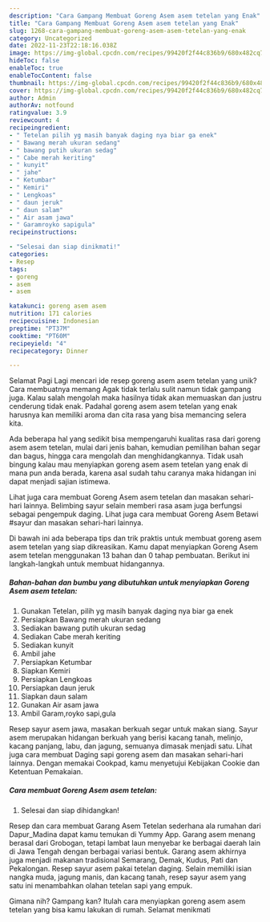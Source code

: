 ```yaml
---
description: "Cara Gampang Membuat Goreng Asem asem tetelan yang Enak"
title: "Cara Gampang Membuat Goreng Asem asem tetelan yang Enak"
slug: 1268-cara-gampang-membuat-goreng-asem-asem-tetelan-yang-enak
category: Uncategorized
date: 2022-11-23T22:18:16.038Z
image: https://img-global.cpcdn.com/recipes/99420f2f44c836b9/680x482cq70/goreng-asem-asem-tetelan-foto-resep-utama.jpg
hideToc: false
enableToc: true
enableTocContent: false
thumbnail: https://img-global.cpcdn.com/recipes/99420f2f44c836b9/680x482cq70/goreng-asem-asem-tetelan-foto-resep-utama.jpg
cover: https://img-global.cpcdn.com/recipes/99420f2f44c836b9/680x482cq70/goreng-asem-asem-tetelan-foto-resep-utama.jpg
author: Admin
authorAv: notfound
ratingvalue: 3.9
reviewcount: 4
recipeingredient:
- " Tetelan pilih yg masih banyak daging nya biar ga enek"
- " Bawang merah ukuran sedang"
- " bawang putih ukuran sedag"
- " Cabe merah keriting"
- " kunyit"
- " jahe"
- " Ketumbar"
- " Kemiri"
- " Lengkoas"
- " daun jeruk"
- " daun salam"
- " Air asam jawa"
- " Garamroyko sapigula"
recipeinstructions:

- "Selesai dan siap dinikmati!"
categories:
- Resep
tags:
- goreng
- asem
- asem

katakunci: goreng asem asem 
nutrition: 171 calories
recipecuisine: Indonesian
preptime: "PT37M"
cooktime: "PT60M"
recipeyield: "4"
recipecategory: Dinner

---
```



Selamat Pagi Lagi mencari ide resep goreng asem asem tetelan yang unik? Cara membuatnya memang Agak tidak terlalu sulit namun tidak gampang juga. Kalau salah mengolah maka hasilnya tidak akan memuaskan dan justru cenderung tidak enak. Padahal goreng asem asem tetelan yang enak harusnya kan memiliki aroma dan cita rasa yang bisa memancing selera kita.


Ada beberapa hal yang sedikit bisa mempengaruhi kualitas rasa dari goreng asem asem tetelan, mulai dari jenis bahan, kemudian pemilihan bahan segar dan bagus, hingga cara mengolah dan menghidangkannya. Tidak usah bingung kalau mau menyiapkan goreng asem asem tetelan yang enak di mana pun anda berada, karena asal sudah tahu caranya maka hidangan ini dapat menjadi sajian istimewa.

Lihat juga cara membuat Goreng Asem asem tetelan dan masakan sehari-hari lainnya. Belimbing sayur selain memberi rasa asam juga berfungsi sebagai pengempuk daging. Lihat juga cara membuat Goreng Asem Betawi #sayur dan masakan sehari-hari lainnya.


Di bawah ini ada beberapa tips dan trik praktis untuk membuat goreng asem asem tetelan yang siap dikreasikan. Kamu dapat menyiapkan Goreng Asem asem tetelan menggunakan 13 bahan dan 0 tahap pembuatan. Berikut ini langkah-langkah untuk membuat hidangannya.

<!--inarticleads1-->

##### Bahan-bahan dan bumbu yang dibutuhkan untuk menyiapkan Goreng Asem asem tetelan:

1. Gunakan  Tetelan, pilih yg masih banyak daging nya biar ga enek
1. Persiapkan  Bawang merah ukuran sedang
1. Sediakan  bawang putih ukuran sedag
1. Sediakan  Cabe merah keriting
1. Sediakan  kunyit
1. Ambil  jahe
1. Persiapkan  Ketumbar
1. Siapkan  Kemiri
1. Persiapkan  Lengkoas
1. Persiapkan  daun jeruk
1. Siapkan  daun salam
1. Gunakan  Air asam jawa
1. Ambil  Garam,royko sapi,gula


Resep sayur asem jawa, masakan berkuah segar untuk makan siang. Sayur asem merupakan hidangan berkuah yang berisi kacang tanah, melinjo, kacang panjang, labu, dan jagung, semuanya dimasak menjadi satu. Lihat juga cara membuat Daging sapi goreng asem dan masakan sehari-hari lainnya. Dengan memakai Cookpad, kamu menyetujui Kebijakan Cookie dan Ketentuan Pemakaian. 

<!--inarticleads2-->

##### Cara membuat Goreng Asem asem tetelan:


1. Selesai dan siap dihidangkan!

Resep dan cara membuat Garang Asem Tetelan sederhana ala rumahan dari Dapur_Madina dapat kamu temukan di Yummy App. Garang asem menang berasal dari Grobogan, tetapi lambat laun menyebar ke berbagai daerah lain di Jawa Tengah dengan berbagai variasi bentuk. Garang asem akhirnya juga menjadi makanan tradisional Semarang, Demak, Kudus, Pati dan Pekalongan. Resep sayur asem pakai tetelan daging. Selain memiliki isian nangka muda, jagung manis, dan kacang tanah, resep sayur asem yang satu ini menambahkan olahan tetelan sapi yang empuk. 

Gimana nih? Gampang kan? Itulah cara menyiapkan goreng asem asem tetelan yang bisa kamu lakukan di rumah. Selamat menikmati
